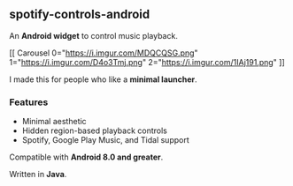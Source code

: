 ## spotify-controls-android

An **Android widget** to control music playback.

[[ Carousel 0="https://i.imgur.com/MDQCQSG.png" 1="https://i.imgur.com/D4o3Tmj.png" 2="https://i.imgur.com/1IAj191.png" ]]

I made this for people who like a **minimal launcher**.

### Features
 - Minimal aesthetic
 - Hidden region-based playback controls
 - Spotify, Google Play Music, and Tidal support

Compatible with **Android 8.0 and greater**.

Written in **Java**.
